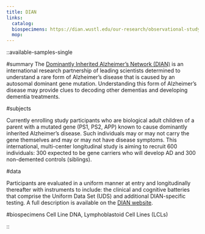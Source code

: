 ```yaml
---
title: DIAN
links:
  catalog:
  biospecimens: https://dian.wustl.edu/our-research/observational-study/dian-observational-study-investigator-resources/biospecimen-request-terms-and-instructions/
  mop:
---
```


::available-samples-single

#summary
The <a href = 'http://www.dian-info.org/resourcedb/default.htm'>Dominantly Inherited Alzheimer’s Network (DIAN)</a> is an international research partnership of leading scientists determined to understand a rare form of Alzheimer’s disease that is caused by an autosomal dominant gene mutation. Understanding this form of Alzheimer’s disease may provide clues to decoding other dementias and developing dementia treatments.

#subjects

Currently enrolling study participants who are biological adult children of a parent with a mutated gene (PS1, PS2, APP) known to cause dominantly inherited Alzheimer’s disease. Such individuals may or may not carry the gene themselves and may or may not have disease symptoms. This international, multi-center longitudinal study is aiming to recruit 600 individuals: 300 expected to be gene carriers who will develop AD and 300 non-demented controls (siblings).

#data

Participants are evaluated in a uniform manner at entry and longitudinally thereafter with instruments to include: the clinical and cognitive batteries that comprise the Uniform Data Set (UDS) and additional DIAN-specific testing. A full description is available on the <a href = 'https://dian.wustl.edu/our-research/observational-study/'>DIAN website</a>.

#biospecimens
Cell Line DNA, Lymphoblastoid Cell Lines (LCLs)

::
